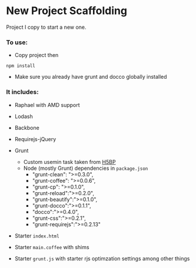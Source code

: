 New Project Scaffolding
=======================

Project I copy to start a new one.

### To use:

* Copy project then
```
npm install
```
* Make sure you already have grunt and docco globally installed

### It includes:

* Raphael with AMD support
* Lodash
* Backbone
* Requirejs-jQuery
* Grunt
    * Custom usemin task taken from [H5BP](https://github.com/h5bp/node-build-script/blob/master/tasks/usemin.js)
    * Node (mostly Grunt) dependencies in `package.json`
        * "grunt-clean": ">=0.3.0",
        * "grunt-coffee": ">=0.0.6",
        * "grunt-cp": ">=0.1.0",
        * "grunt-reload":">=0.2.0",
        * "grunt-beautify":">=0.1.0",
        * "grunt-docco":">=0.1.1",
        * "docco":">=0.4.0",
        * "grunt-css":">=0.2.1",
        * "grunt-requirejs":">=0.2.13"

* Starter `index.html`
* Starter `main.coffee` with shims
* Starter `grunt.js` with starter rjs optimzation settings among other things


